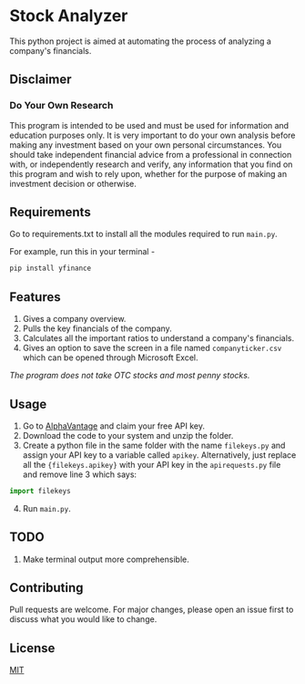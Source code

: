 # Stock Analyzer

This python project is aimed at automating the process of analyzing a company's financials.

## Disclaimer

### Do Your Own Research

This program is intended to be used and must be used for information and education purposes only. It is very important to do your own analysis before making any investment based on your own personal circumstances. You should take independent financial advice from a professional in connection with, or independently research and verify, any information that you find on this program and wish to rely upon, whether for the purpose of making an investment decision or otherwise.

## Requirements

Go to requirements.txt to install all the modules required to run `main.py`.

For example, run this in your terminal -

```bash
pip install yfinance
```

## Features

1. Gives a company overview.
2. Pulls the key financials of the company.
3. Calculates all the important ratios to understand a company's financials.
4. Gives an option to save the screen in a file named `companyticker.csv` which can be opened through Microsoft Excel.

*The program does not take OTC stocks and most penny stocks.*

## Usage

1. Go to [AlphaVantage](https://www.alphavantage.co/support/#api-key) and claim your free API key.
2. Download the code to your system and unzip the folder.
3. Create a python file in the same folder with the name `filekeys.py` and assign your API key to a variable called `apikey`. Alternatively, just replace all the `{filekeys.apikey}` with your API key in the `apirequests.py` file and remove line 3 which says:

 ```python
 import filekeys
 ```

4. Run `main.py`.

## TODO

1. Make terminal output more comprehensible.

## Contributing

Pull requests are welcome. For major changes, please open an issue first to discuss what you would like to change.

## License

[MIT](https://github.com/pratyushvshah/Preliminary-Stock-Analysis/blob/main/LICENSE)
